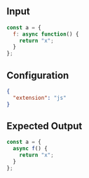 
## Input
```javascript input
const a = {
  f: async function() {
    return "x";
  }
};
```

## Configuration
```json configuration
{
  "extension": "js"
}
```

## Expected Output
```javascript expected output
const a = {
  async f() {
    return "x";
  }
};
```
